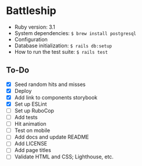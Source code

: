 # Battleship

* Ruby version: 3.1
* System dependencies: `$ brew install postgresql`
* Configuration
* Database initialization: `$ rails db:setup`
* How to run the test suite: `$ rails test`

## To-Do

- [x] Seed random hits and misses
- [x] Deploy
- [x] Add link to components storybook
- [x] Set up ESLint
- [ ] Set up RuboCop
- [ ] Add tests
- [ ] Hit animation
- [ ] Test on mobile
- [ ] Add docs and update README
- [ ] Add LICENSE
- [ ] Add page titles
- [ ] Validate HTML and CSS; Lighthouse, etc.
